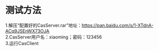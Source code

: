 # 测试方法
1.解压“配置好的CasServer.rar”地址：https://pan.baidu.com/s/1-XTdnA-ACq9JSEnWX73OJA    
2.CasServer用户名：xiaoming；密码：123456  
3.运行CasClient  